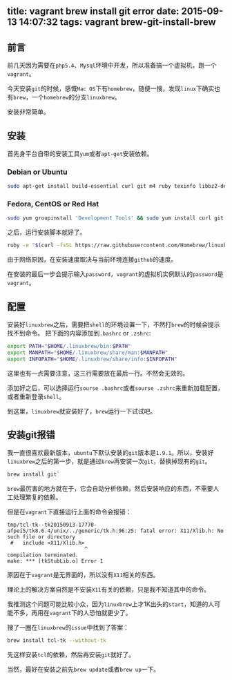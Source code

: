 title: vagrant brew install git error
date: 2015-09-13 14:07:32
tags: vagrant brew-git-install-brew
---
## 前言
前几天因为需要在`php5.4`、`Mysql`环境中开发，所以准备搞一个虚拟机，跑一个`vagrant`。

今天安装`git`的时候，感慨`Mac OS`下有`homebrew`，随便一搜，发现`linux`下确实也有`brew`，一个`homebrew`的分支`linuxbrew`。

安装非常简单。

## 安装
首先身平台自带的安装工具`yum`或者`apt-get`安装依赖。
### Debian or Ubuntu

```sh
sudo apt-get install build-essential curl git m4 ruby texinfo libbz2-dev libcurl4-openssl-dev libexpat-dev libncurses-dev zlib1g-dev
```

### Fedora, CentOS or Red Hat

```sh
sudo yum groupinstall 'Development Tools' && sudo yum install curl git irb m4 ruby texinfo bzip2-devel curl-devel expat-devel ncurses-devel zlib-devel
```

之后，运行安装脚本就好了。
``` sh
ruby -e "$(curl -fsSL https://raw.githubusercontent.com/Homebrew/linuxbrew/go/install)"
```
<!--more-->
由于网络原因，在安装速度取决与当前环境连接`github`的速度。

在安装的最后一步会提示输入`password`，`vagrant`的虚拟机实例默认的`password`是`vagrant`。

## 配置
安装好`linuxbrew`之后，需要把`shell`的环境设置一下，不然打`brew`的时候会提示找不到命令。
把下面的内容添加到`.bashrc` or `.zshrc`:

```sh
export PATH="$HOME/.linuxbrew/bin:$PATH"
export MANPATH="$HOME/.linuxbrew/share/man:$MANPATH"
export INFOPATH="$HOME/.linuxbrew/share/info:$INFOPATH"
```
这里也有一点需要注意，这三行需要放在最后一行。不然会无效的。

添加好之后，可以选择运行`sourse .bashrc`或者`sourse .zshrc`来重新加载配置，或者重新登录`shell`。

到这里，`linuxbrew`就安装好了，`brew`运行一下试试吧。

## 安装git报错
我一直很喜欢最新版本，`ubuntu`下默认安装的`git`版本是`1.9.1`。所以，安装好`linuxbrew`之后的第一步，就是通过`brew`再安装一次`git`，替换掉现有的`git`。

```sh
brew install git`
```

`brew`最厉害的地方就在于，它会自动分析依赖，然后安装响应的东西，不需要人工处理繁复的依赖。

但是在`vagrant`下直接运行上面的命令会报错：
```
tmp/tcl-tk--tk20150913-17770-afpei5/tk8.6.4/unix/../generic/tk.h:96:25: fatal error: X11/Xlib.h: No such file or directory
 #   include <X11/Xlib.h>
                         ^
compilation terminated.
make: *** [tkStubLib.o] Error 1

```
原因在于`vagrant`是无界面的，所以没有`X11`相关的东西。

理论上的解决方案自然是不安装`X11`有关的依赖，只是我不知道其中的命令。

我推测这个问题可能比较小众，因为`linuxbrew`上才1K出头的`start`，知道的人可能不多，再用在`vagrant`下的人恐怕就更少了。

搜了一圈在`linuxbrew`的`issue`中找到了答案：
```sh
brew install tcl-tk --without-tk
```

先这样安装`tcl`的依赖，然后再安装`git`就好了。

当然，最好在安装之前先`brew update`或者`brew up`一下。

